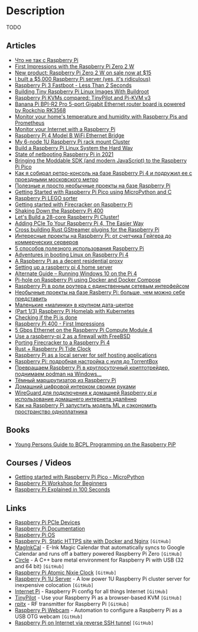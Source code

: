 # Description

TODO


## Articles

- [Что не так с Raspberry Pi](https://habr.com/ru/post/440584/)
- [First Impressions with the Raspberry Pi Zero 2 W](https://blog.alexellis.io/raspberry-pi-zero-2/)
- [New product: Raspberry Pi Zero 2 W on sale now at $15](https://www.raspberrypi.com/news/new-raspberry-pi-zero-2-w-2/)
- [I built a $5,000 Raspberry Pi server (yes, it's ridiculous)](https://www.jeffgeerling.com/blog/2021/i-built-5000-raspberry-pi-server-yes-its-ridiculous)
- [Raspberry Pi 3 Fastboot - Less Than 2 Seconds](https://www.furkantokac.com/rpi3-fast-boot-less-than-2-seconds/)
- [Building Tiny Raspberry Pi Linux Images With Buildroot](https://rickcarlino.com/2021/building-tiny-raspberry-pi-linux-images-with-buildroot.html)
- [Raspberry Pi KVMs compared: TinyPilot and Pi-KVM v3](https://www.jeffgeerling.com/blog/2021/raspberry-pi-kvms-compared-tinypilot-and-pi-kvm-v3)
- [Banana Pi BPI-R2 Pro 5-port Gigabit Ethernet router board is powered by Rockchip RK3568](https://www.cnx-software.com/2021/08/30/banana-pi-bpi-r2-pro-5-port-gigabit-ethernet-router-board-rockchip-rk3568/)
- [Monitor your home's temperature and humidity with Raspberry Pis and Prometheus](https://opensource.com/article/21/7/home-temperature-raspberry-pi-prometheus)
- [Monitor your Internet with a Raspberry Pi](https://www.jeffgeerling.com/blog/2021/monitor-your-internet-raspberry-pi)
- [Raspberry Pi 4 Model B WiFi Ethernet Bridge](https://willhaley.com/blog/raspberry-pi-wifi-ethernet-bridge/)
- [My 6-node 1U Raspberry Pi rack mount Cluster](https://www.jeffgeerling.com/blog/2021/my-6-node-1u-raspberry-pi-rack-mount-cluster)
- [Build a Raspberry Pi Linux System the Hard Way](https://rickcarlino.com/2021/build-a-raspbery-pi-linux-system-the-hard-way.html)
- [State of netbooting Raspberry Pi in 2021](https://blog.alexellis.io/state-of-netbooting-raspberry-pi-in-2021/)
- [Bringing the Moddable SDK (and modern JavaScript) to the Raspberry Pi Pico](https://blog.moddable.com/blog/pico/)
- [Как я собирал ретро-консоль на базе Raspberry Pi 4 и подружил ее с проездными московского метро](https://habr.com/ru/post/588402/)
- [Полезные и просто необычные проекты на базе Raspberry Pi](https://habr.com/ru/company/selectel/blog/585594/)
- [Getting Started with Raspberry Pi Pico using MicroPython and C](https://www.cnx-software.com/2021/01/24/getting-started-with-raspberry-pi-pico-using-micropython-and-c)
- [Raspberry Pi LEGO sorter](https://www.raspberrypi.com/news/raspberry-pi-lego-sorter/)
- [Getting started with Firecracker on Raspberry Pi](https://dev.l1x.be/posts/2020/11/22/getting-started-with-firecracker-on-raspberry-pi/)
- [Shaking Down the Raspberry Pi 400](https://www.pluralsight.com/blog/software-development/raspberry-pi-400)
- [Let's Build a 28-core Raspberry Pi Cluster!](https://ikarus.sg/how-i-built-kraken/)
- [Adding PCIe To Your Raspberry Pi 4, The Easier Way](https://hackaday.com/2020/07/01/adding-pcie-to-your-raspberry-pi-4-the-easier-way/)
- [Cross building Rust GStreamer plugins for the Raspberry Pi](https://www.collabora.com/news-and-blog/blog/2020/06/23/cross-building-rust-gstreamer-plugins-for-the-raspberry-pi/)
- [Интересные проекты на Raspberry Pi: от счетчика Гейгера до коммерческих серверов](https://habr.com/ru/company/selectel/blog/577522/)
- [5 способов полезного использования Raspberry Pi](https://habr.com/ru/post/472778/)
- [Adventures in booting Linux on Raspberry Pi 4](https://blog.mostlypointless.dev/posts/net-boot-rpi/)
- [A Raspberry Pi as a decent residential proxy](https://wiringbits.net/wiringbits/2020/06/07/a-raspberry-pi-as-a-decent-residential-proxy.html)
- [Setting up a raspberry pi 4 home server](https://smalldata.tech/blog/2019/07/12/setting-up-a-raspberry-pi-4-home-server)
- [Alternate Guide – Running Windows 10 on the Pi 4](https://rpi4-uefi.dev/alternate-guide-running-windows-10-on-the-pi-4/)
- [Pi-hole on Raspberry Pi using Docker and Docker Compose](https://burakkarakan.com/blog/pihole-on-raspberry-using-pi-docker-and-docker-compose/)
- [Raspberry Pi в роли роутера с единственным сетевым интерфейсом](https://habr.com/ru/company/ruvds/blog/582486/)
- [Необычные проекты на базе Rasberry Pi: больше, чем можно себе представить](https://habr.com/ru/company/selectel/blog/581760/)
- [Маленькие «малинки» в крупном дата-центре](https://habr.com/ru/company/selectel/blog/580398/)
- [(Part 1/3) Raspberry Pi Homelab with Kubernetes](https://amithm.ca/2020/10/kubernetes-raspberrypi-homelab/)
- [Checking if the Pi is done](https://alexanderell.is/posts/pi-cluster-monitoring/)
- [Raspberry Pi 400 - First Impressions](https://martinpeck.com/blog/2020/11/06/Raspberry-Pi-400/)
- [5 Gbps Ethernet on the Raspberry Pi Compute Module 4](https://www.jeffgeerling.com/blog/2020/5-gbps-ethernet-on-raspberry-pi-compute-module-4)
- [Use a raspberry-pi 2 as a firewall with FreeBSD](https://stafwag.github.io/blog/blog/2020/10/25/rpi2_freebsd_firewall/)
- [Porting Firecracker to a Raspberry Pi 4](https://blog.cloudkernels.net/posts/firecracker-rpi4/)
- [Rust + Raspberry Pi Tide Clock](https://thefuntastic.com/blog/rust-tide-clock)
- [Raspberry Pi as a local server for self hosting applications](https://cri.dev/posts/2020-09-12-Raspberry-Pi-as-a-local-server-for-self-hosting-applications/)
- [Raspberry Pi: подробная настройка с нуля до TorrentBox](https://habr.com/ru/post/149890/)
- [Превращаем Raspberry Pi в круглосуточный криптотрейдер, поднимаем podman на Windows…](https://habr.com/ru/company/redhatrussia/blog/584754/)
- [Тёмный маршрутизатор из Raspberry Pi](https://habr.com/ru/post/584558/)
- [Домашний цифровой интерком своими руками](https://habr.com/ru/company/itsoft/blog/573802/)
- [WireGuard для подключения к домашней Raspberry pi и использование домашнего интернета удалённо](https://habr.com/ru/post/572796/)
- [Как на Raspberry Pi запустить модель ML и сэкономить пространство одноплатника](https://habr.com/ru/company/skillfactory/blog/566926/)


## Books

- [Young Persons Guide to BCPL Programming on the Raspberry PiP](https://www.cl.cam.ac.uk/~mr10/bcpl4raspi.pdf)


## Courses / Videos

- [Getting started with Raspberry Pi Pico - MicroPython](https://youtu.be/ETf1hD_XfJg)
- [Raspberry Pi Workshop for Beginners](https://youtube.com/playlist?list=PLPK2l9Knytg67nkvpnnl81ossAHfOgmqU)
- [Raspberry Pi Explained in 100 Seconds](https://youtu.be/eZ74x6dVYes)


## Links

- [Raspberry Pi PCIe Devices](https://pipci.jeffgeerling.com/)
- [Raspberry Pi Documentation](https://www.raspberrypi.com/documentation/)
- [Raspberry Pi OS](https://www.raspberrypi.com/software/)
- [Raspberry Pi, Static HTTPS site with Docker and Nginx](https://gist.github.com/rain-1/2d6033ee2b63c0a3ab802b5572df3ba9) `[GitHub]`
- [MagInkCal](https://github.com/speedyg0nz/MagInkCal) - E-Ink Magic Calendar that automatically syncs to Google Calendar and runs off a battery powered Raspberry Pi Zero `[GitHub]`
- [Circle](https://github.com/rsta2/circle) - A C++ bare metal environment for Raspberry Pi with USB (32 and 64 bit) `[GitHub]`
- [Raspberry Pi Atomic Nixie Clock](https://github.com/will127534/RaspberryPiAtomicNixieClock/wiki) `[GitHub]`
- [Raspberry Pi 1U Server](https://github.com/pawl/raspberry-pi-1u-server) - A low power 1U Raspberry Pi cluster server for inexpensive colocation `[GitHub]`
- [Internet Pi](https://github.com/geerlingguy/internet-pi) - Raspberry Pi config for all things Internet `[GitHub]`
- [TinyPilot](https://github.com/tiny-pilot/tinypilot) - Use your Raspberry Pi as a browser-based KVM `[GitHub]`
- [rpitx](https://github.com/F5OEO/rpitx) - RF transmitter for Raspberry Pi `[GitHub]`
- [Raspberry Pi Webcam](https://github.com/geerlingguy/pi-webcam) - Automation to configure a Raspberry Pi as a USB OTG webcam `[GitHub]`
- [Raspberry Pi on Internet via reverse SSH tunnel](https://gist.github.com/nileshtrivedi/4c615e8d3c1bf053b0d31176b9e69e42) `[GitHub]`
